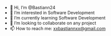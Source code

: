 - 👋 Hi, I’m @Bastiann24
- 👀 I’m interested in Software Development
- 🌱 I’m currently learning Software Development
- 💞️ I’m looking to collaborate on any project
- 📫 How to reach me: xxbastiannxx@gmail.com

<!---
Bastiann24/Bastiann24 is a ✨ special ✨ repository because its `README.md` (this file) appears on your GitHub profile.
You can click the Preview link to take a look at your changes.
--->
